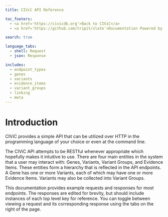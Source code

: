 ```yaml
---
title: CIViC API Reference

toc_footers:
  - <a href='https://civicdb.org'>Back to CIViC</a>
  - <a href='https://github.com/tripit/slate'>Documentation Powered by Slate</a>

search: true

language_tabs:
  - shell: Request
  - json: Response

includes:
  - endpoint_types
  - genes
  - variants
  - evidence_items
  - variant_groups
  - linking
  - meta
---
```


# Introduction

CIViC provides a simple API that can be utilized over HTTP in the programming language of your choice or even at the command line.

The CIViC API attempts to be RESTful whenever appropriate which hopefully makes it intuitive to use. There are four main entities in the system that a user may interact with: Genes, Variants, Variant Groups, and Evidence Items. These entities form a hierarchy that is reflected in the API endpoints. A Gene has one or more Variants, each of which may have one or more Evidence Items. Variants may also be collected into Variant Groups.

This documentation provides example requests and responses for most endpoints. The responses are edited for brevity, but should include instances of each top level key for reference. You can toggle between viewing a request and its corresponding response using the tabs on the right of the page.

